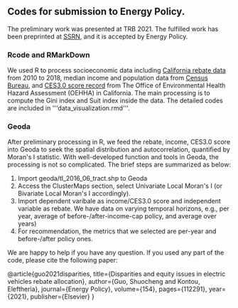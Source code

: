 ## Codes for submission to Energy Policy.
The preliminary work was presented at TRB 2021. 
The fulfilled work has been preprinted at [SSRN](https://ssrn.com/abstract=3687504), and it is accepted by Energy Policy.

### Rcode and RMarkDown
We used R to process socioeconomic data including [California rebate data](https://cleanvehiclerebate.org/eng/rebate-statistics) from 2010 to 2018, median income and population data from [Census Bureau](https://www.census.gov/data/data-tools.html), and [CES3.0 score record](https://oehha.ca.gov/calenviroscreen/report/calenviroscreen-30) from The Office of Environmental Health Hazard Assessment (OEHHA) in California.
The main processing is to compute the Gini index and Suit index inside the data. The detailed codes are included in '''data_visualization.rmd'''.

### Geoda 

After preliminary processing in R, we feed the rebate, income, CES3.0 score into Geoda to seek the spatial distribution and autocorrelation, quantified by Moran's I statistic.
With well-developed function and tools in Geoda, the processing is not so complicated. The brief steps are summarized as below:
1. Import geoda/tl_2016_06_tract.shp to Geoda
2. Access the ClusterMaps section, select Univariate Local Moran's I (or Bivariate Local Moran's I accordingly).
3. Import dependent varibale as income/CES3.0 score and independent variable as rebate. We have data on varying temporal horizons, e.g., per year, average of before-/after-income-cap policy, and average over years)
4. For recommendation, the metrics that we selected are per-year and before-/after policy ones.

We are happy to help if you have any question. If you used any part of the code, please cite the following paper: 

@article{guo2021disparities,
  title={Disparities and equity issues in electric vehicles rebate allocation},
  author={Guo, Shuocheng and Kontou, Eleftheria},
  journal={Energy Policy},
  volume={154},
  pages={112291},
  year={2021},
  publisher={Elsevier}
}
